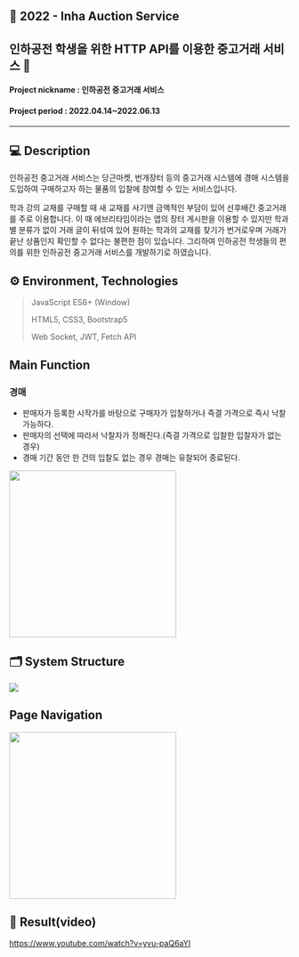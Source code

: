 ## 📌 2022 - Inha Auction Service 
## 인하공전 학생을 위한 HTTP API를 이용한 중고거래 서비스 🚚
#### Project nickname : 인하공전 중고거래 서비스
#### Project period : 2022.04.14~2022.06.13
-----------------------
## 💻 Description
인하공전 중고거래 서비스는 당근마켓, 번개장터 등의 중고거래 시스템에 경매 시스템을 도입하여 구매하고자 하는 물품의 입찰에 참여할 수 있는 서비스입니다.

학과 강의 교재를 구매할 때 새 교재를 사기엔 금액적인 부담이 있어 선후배간 중고거래를 주로 이용합니다. 이 때 에브리타임이라는 앱의 장터 게시판을 이용할 수 있지만 학과별 분류가 없이 거래 글이 뒤섞여 있어 원하는 학과의 교재를 찾기가 번거로우며 거래가 끝난 상품인지 확인할 수 없다는 불편한 점이 있습니다. 그리하여 인하공전 학생들의 편의를 위한 인하공전 중고거래 서비스를 개발하기로 하였습니다.

## ⚙ Environment, Technologies

> JavaScript ES6+ (Window)
> 
> HTML5, CSS3, Bootstrap5
>
> Web Socket, JWT, Fetch API

## Main Function
### 경매

- 판매자가 등록한 시작가를 바탕으로 구매자가 입찰하거나 즉결 가격으로 즉시 낙찰 가능하다.
- 판매자의 선택에 따라서 낙찰자가 정해진다.(즉결 가격으로 입찰한 입찰자가 없는 경우)
- 경매 기간 동안 한 건의 입찰도 없는 경우 경매는 유찰되어 종료된다.

<img src="https://user-images.githubusercontent.com/83394485/177034475-c8dff761-18f9-4de7-abf1-4850806e7076.png" height="300"/>


## 🗂 System Structure

<img src="https://user-images.githubusercontent.com/83394485/176357995-d0cada2a-7d95-4383-b8ce-870dc6d0a0ad.png"/>

## Page Navigation

<img src="https://user-images.githubusercontent.com/83394485/177034585-b3ddec08-4d0a-4042-a64b-30185338534c.png" height="300" />

## 🎥 Result(video)

https://www.youtube.com/watch?v=yvu-paQ6aYI
